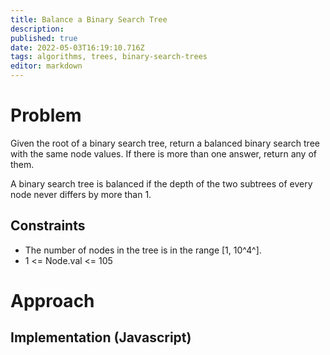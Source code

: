 ```yaml
---
title: Balance a Binary Search Tree
description: 
published: true
date: 2022-05-03T16:19:10.716Z
tags: algorithms, trees, binary-search-trees
editor: markdown
---
```


# Problem
Given the root of a binary search tree, return a balanced binary search tree with the same node values. If there is more than one answer, return any of them.

A binary search tree is balanced if the depth of the two subtrees of every node never differs by more than 1.

## Constraints
- The number of nodes in the tree is in the range [1, 10^4^].
- 1 <= Node.val <= 105

# Approach

## Implementation (Javascript)